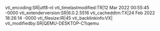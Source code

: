 vti_encoding:SR|utf8-nl
vti_timelastmodified:TR|12 Mar 2022 00:55:45 -0000
vti_extenderversion:SR|6.0.2.5516
vti_cacheddtm:TX|24 Feb 2022 18:26:14 -0000
vti_filesize:IR|45
vti_backlinkinfo:VX|
vti_modifiedby:SR|QEMU-DESKTOP-C1\\qemu
